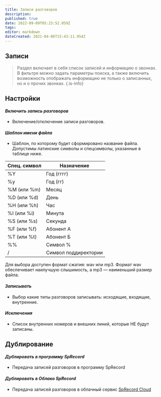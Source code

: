 ```yaml
---
title: Записи разговоров
description: 
published: true
date: 2022-09-09T05:23:52.059Z
tags: 
editor: markdown
dateCreated: 2021-04-06T15:43:11.954Z
---
```


## Записи

> Раздел включает в себя список записей и информацию о звонках. В фильтре можно задать параметры поиска, а также включить возможность отображать информацию не только о записанных, но и о прочих звонках.
{.is-info}

## Настройки

#### *Включить запись разговоров*
- Включение/отключение записи разговоров.

#### *Шаблон имени файла*
- Шаблон, по которому будет сформировано название файла. Допустимы латинские символы и спецсимволы, указанные в таблице ниже.

Спец. символ | Назначение
--- | ---
%Y | Год (гггг)
%y | Год (гг)
%M (или %m) | Месяц
%D (или %d) | День
%H (или %h) | Час
%I (или %i) | Минута
%S (или %s) | Секунда
%F (или %f) | Абонент А
%T (или %t) | Абонент Б
%% | Символ %
/ | Символ поддиректории

Для выбора доступен формат сжатия: wav или mp3. Формат wav обеспечивает наилучшую слышимость, а mp3 — наименьший размер файла.

#### *Записывать*
- Выбор какие типы разговоров записывать: исходящие, входящие, внутренние.

#### *Исключения*
- Список внутренних номеров и внешних линий, которые НЕ будут записаны.

## Дублирование

#### *Дублировать в программу SpRecord*
- Передача записей разговоров в программу SpRecord

#### *Дублировать в Облако SpRecord*
- Передача записей разговоров в облачный сервис [SpRecord Cloud](https://sprecord.com)
